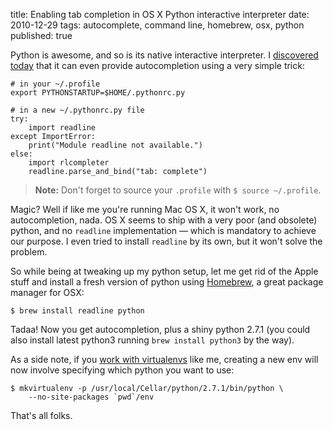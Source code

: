 title: Enabling tab completion in OS X Python interactive interpreter
date: 2010-12-29
tags: autocomplete, command line, homebrew, osx, python
published: true

Python is awesome, and so is its native interactive interpreter. I [discovered today](http://sontek.net/tips-and-tricks-for-the-python-interpreter) that it can even provide autocompletion using a very simple trick:

    # in your ~/.profile
    export PYTHONSTARTUP=$HOME/.pythonrc.py

    # in a new ~/.pythonrc.py file
    try:
        import readline
    except ImportError:
        print("Module readline not available.")
    else:
        import rlcompleter
        readline.parse_and_bind("tab: complete")

>**Note:** Don't forget to source your `.profile` with `$ source ~/.profile`.

Magic? Well if like me you're running Mac OS X, it won't work, no autocompletion, nada. OS X seems to ship with a very poor (and obsolete) python, and no `readline` implementation — which is mandatory to achieve our purpose. I even tried to install `readline` by its own, but it won't solve the problem.

So while being at tweaking up my python setup, let me get rid of the Apple stuff and install a fresh version of python using [Homebrew](http://mxcl.github.com/homebrew/), a great package manager for OSX:

    $ brew install readline python

Tadaa! Now you get autocompletion, plus a shiny python 2.7.1 (you could also install latest python3 running `brew install python3` by the way).

As a side note, if you [work with virtualenvs](http://blog.akei.com/post/573774396/installer-django-dans-un-environnement-python-virtuel) like me, creating a new env will now involve specifying which python you want to use:

    $ mkvirtualenv -p /usr/local/Cellar/python/2.7.1/bin/python \
        --no-site-packages `pwd`/env

That's all folks.
